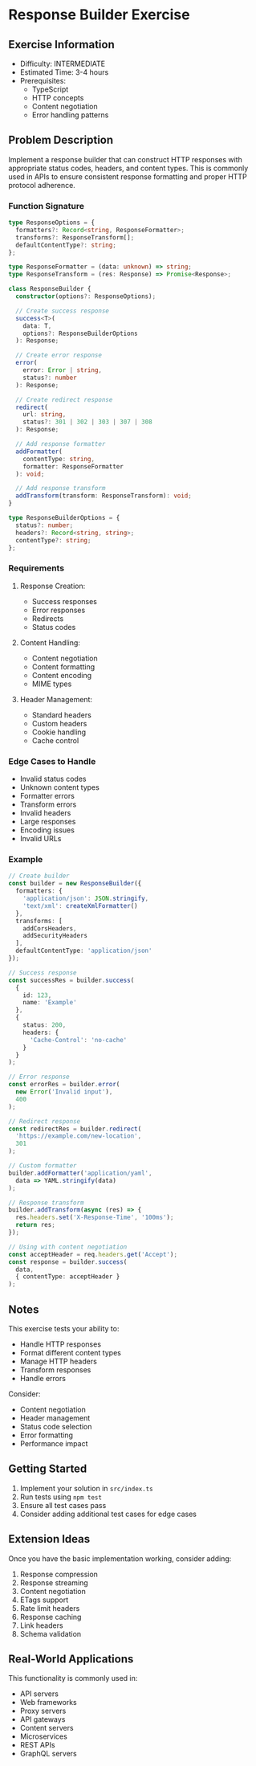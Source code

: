 # Response Builder Exercise

## Exercise Information
- Difficulty: INTERMEDIATE
- Estimated Time: 3-4 hours
- Prerequisites:
    - TypeScript
    - HTTP concepts
    - Content negotiation
    - Error handling patterns

## Problem Description

Implement a response builder that can construct HTTP responses with appropriate status codes, headers, and content types. This is commonly used in APIs to ensure consistent response formatting and proper HTTP protocol adherence.

### Function Signature
```typescript
type ResponseOptions = {
  formatters?: Record<string, ResponseFormatter>;
  transforms?: ResponseTransform[];
  defaultContentType?: string;
};

type ResponseFormatter = (data: unknown) => string;
type ResponseTransform = (res: Response) => Promise<Response>;

class ResponseBuilder {
  constructor(options?: ResponseOptions);

  // Create success response
  success<T>(
    data: T,
    options?: ResponseBuilderOptions
  ): Response;

  // Create error response
  error(
    error: Error | string,
    status?: number
  ): Response;

  // Create redirect response
  redirect(
    url: string,
    status?: 301 | 302 | 303 | 307 | 308
  ): Response;

  // Add response formatter
  addFormatter(
    contentType: string,
    formatter: ResponseFormatter
  ): void;

  // Add response transform
  addTransform(transform: ResponseTransform): void;
}

type ResponseBuilderOptions = {
  status?: number;
  headers?: Record<string, string>;
  contentType?: string;
};
```

### Requirements

1. Response Creation:
    - Success responses
    - Error responses
    - Redirects
    - Status codes

2. Content Handling:
    - Content negotiation
    - Content formatting
    - Content encoding
    - MIME types

3. Header Management:
    - Standard headers
    - Custom headers
    - Cookie handling
    - Cache control

### Edge Cases to Handle

- Invalid status codes
- Unknown content types
- Formatter errors
- Transform errors
- Invalid headers
- Large responses
- Encoding issues
- Invalid URLs

### Example

```typescript
// Create builder
const builder = new ResponseBuilder({
  formatters: {
    'application/json': JSON.stringify,
    'text/xml': createXmlFormatter()
  },
  transforms: [
    addCorsHeaders,
    addSecurityHeaders
  ],
  defaultContentType: 'application/json'
});

// Success response
const successRes = builder.success(
  {
    id: 123,
    name: 'Example'
  },
  {
    status: 200,
    headers: {
      'Cache-Control': 'no-cache'
    }
  }
);

// Error response
const errorRes = builder.error(
  new Error('Invalid input'),
  400
);

// Redirect response
const redirectRes = builder.redirect(
  'https://example.com/new-location',
  301
);

// Custom formatter
builder.addFormatter('application/yaml', 
  data => YAML.stringify(data)
);

// Response transform
builder.addTransform(async (res) => {
  res.headers.set('X-Response-Time', '100ms');
  return res;
});

// Using with content negotiation
const acceptHeader = req.headers.get('Accept');
const response = builder.success(
  data,
  { contentType: acceptHeader }
);
```

## Notes

This exercise tests your ability to:
- Handle HTTP responses
- Format different content types
- Manage HTTP headers
- Transform responses
- Handle errors

Consider:
- Content negotiation
- Header management
- Status code selection
- Error formatting
- Performance impact

## Getting Started

1. Implement your solution in `src/index.ts`
2. Run tests using `npm test`
3. Ensure all test cases pass
4. Consider adding additional test cases for edge cases

## Extension Ideas

Once you have the basic implementation working, consider adding:
1. Response compression
2. Response streaming
3. Content negotiation
4. ETags support
5. Rate limit headers
6. Response caching
7. Link headers
8. Schema validation

## Real-World Applications

This functionality is commonly used in:
- API servers
- Web frameworks
- Proxy servers
- API gateways
- Content servers
- Microservices
- REST APIs
- GraphQL servers
